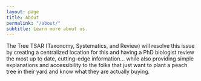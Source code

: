 ```yaml
---
layout: page
title: About
permalink: "/about/"
subtitle: Learn more about us.
---
```

The Tree TSAR (Taxonomy, Systematics, and Review) will resolve this issue by creating a centralized location for this and having a PhD biologist review the most up to date, cutting-edge information… while also providing simple explanations and accessibility to the folks that just want to plant a peach tree in their yard and know what they are actually buying.